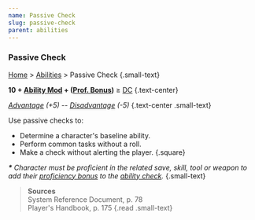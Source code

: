 ```yaml
---
name: Passive Check
slug: passive-check
parent: abilities
---
```

### Passive Check
[Home](dm-operations-center) > [Abilities](abilities-menu) > Passive Check {.small-text}

**10 + [Ability Mod](ability-modifiers) + ([Prof. Bonus](proficiency-bonus))** ≥ [DC](difficulty-class) {.text-center}

*[Advantage](advantage-and-disadvantage) (+5) -- [Disadvantage](advantage-and-disadvantage) (-5)* {.text-center .small-text}

Use passive checks to:
- Determine a character's baseline ability.
- Perform common tasks without a roll.
- Make a check without alerting the player.
{.square}

***\*** Character must be proficient in the related save, skill, tool or weapon to add their [proficiency bonus](proficiency-bonus) to the [ability check](ability-checks).* {.small-text}

> **Sources** <br/>
> System Reference Document, p. 78<br/>
> Player's Handbook, p. 175
{.read .small-text}

